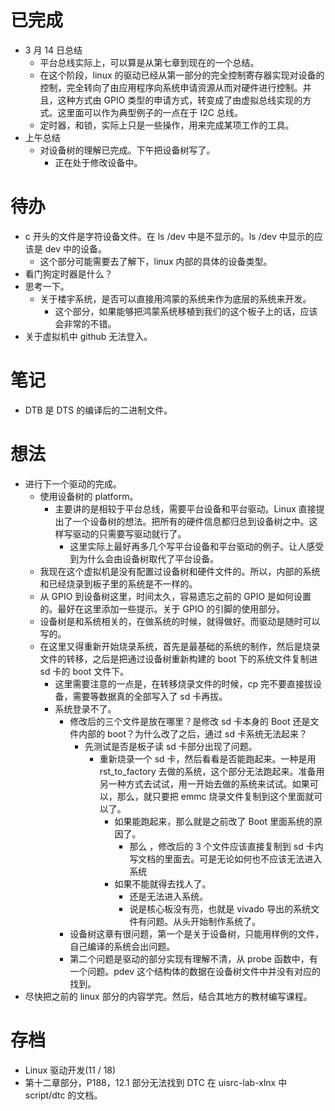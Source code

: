 # 已完成
-  3 月 14 日总结
	- 平台总线实际上，可以算是从第七章到现在的一个总结。
	- 在这个阶段，linux 的驱动已经从第一部分的完全控制寄存器实现对设备的控制，完全转向了由应用程序向系统申请资源从而对硬件进行控制。并且，这种方式由 GPIO 类型的申请方式，转变成了由虚拟总线实现的方式。这里面可以作为典型例子的一点在于 I2C 总线。
	- 定时器，和锁，实际上只是一些操作，用来完成某项工作的工具。
- 上午总结
	- 对设备树的理解已完成。下午把设备树写了。
		- 正在处于修改设备中。
# 待办
- c 开头的文件是字符设备文件。在 ls /dev 中是不显示的。ls /dev 中显示的应该是 dev 中的设备。
	- 这个部分可能需要去了解下，linux 内部的具体的设备类型。
- 看门狗定时器是什么？
- 思考一下。
	- 关于楼宇系统，是否可以直接用鸿蒙的系统来作为底层的系统来开发。
		- 这个部分，如果能够把鸿蒙系统移植到我们的这个板子上的话，应该会非常的不错。
- 关于虚拟机中 github 无法登入。

# 笔记
- DTB 是 DTS 的编译后的二进制文件。
# 想法
- 进行下一个驱动的完成。
	- 使用设备树的 platform。
		- 主要讲的是相较于平台总线，需要平台设备和平台驱动。Linux 直接提出了一个设备树的想法。把所有的硬件信息都归总到设备树之中。这样写驱动的只需要写驱动就行了。
			- 这里实际上最好再多几个写平台设备和平台驱动的例子。让人感受到为什么会由设备树取代了平台设备。
	- 我现在这个虚拟机是没有配置过设备树和硬件文件的。所以，内部的系统和已经烧录到板子里的系统是不一样的。
	- 从 GPIO 到设备树这里，时间太久，容易遗忘之前的 GPIO 是如何设置的。最好在这里添加一些提示。关于 GPIO 的引脚的使用部分。
	- 设备树是和系统相关的，在做系统的时候，就得做好。而驱动是随时可以写的。
	- 在这里又得重新开始烧录系统，首先是最基础的系统的制作，然后是烧录文件的转移，之后是把通过设备树重新构建的 boot 下的系统文件复制进 sd 卡的 boot 文件下。
		- 这里需要注意的一点是，在转移烧录文件的时候，cp 完不要直接拔设备，需要等数据真的全部写入了 sd 卡再拔。
		- 系统登录不了。
			- 修改后的三个文件是放在哪里？是修改 sd 卡本身的 Boot 还是文件内部的 boot？为什么改了之后，通过 sd 卡系统无法起来？
				- 先测试是否是板子读 sd 卡部分出现了问题。
					- 重新烧录一个 sd 卡，然后看看是否能跑起来。一种是用 rst_to_factory 去做的系统，这个部分无法跑起来。准备用另一种方式去试试，用一开始去做的系统来试试。如果可以，那么，就只要把 emmc 烧录文件复制到这个里面就可以了。
						- 如果能跑起来，那么就是之前改了 Boot 里面系统的原因了。
							- 那么 ，修改后的 3 个文件应该直接复制到 sd 卡内写文档的里面去。可是无论如何也不应该无法进入系统
						- 如果不能就得去找人了。
							- 还是无法进入系统。
							- 说是核心板没有亮，也就是 vivado 导出的系统文件有问题。从头开始制作系统了。 
			- 设备树这章有很问题，第一个是关于设备树，只能用样例的文件，自己编译的系统会出问题。
			- 第二个问题是驱动的部分实现有理解不清，从 probe 函数中，有一个问题。pdev 这个结构体的数据在设备树文件中并没有对应的找到。
- 尽快把之前的 linux 部分的内容学完。然后，结合其地方的教材编写课程。
# 存档
- Linux 驱动开发(11 / 18)
- 第十二章部分，P188，12.1 部分无法找到 DTC 在 uisrc-lab-xlnx 中 script/dtc 的文档。